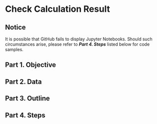 # Check Calculation Result
## Notice
It is possible that GitHub fails to display Jupyter Notebooks. Should such circumstances arise, please refer to ***Part 4. Steps*** listed below for code samples.

## Part 1. Objective

## Part 2. Data

## Part 3. Outline

## Part 4. Steps
